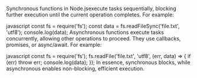 Synchronous functions in Node.jsexecute tasks sequentially, blocking further execution until the current operation completes. For example:

javascript
const fs = require('fs');
const data = fs.readFileSync('file.txt', 'utf8');
console.log(data);
Asynchronous functions execute tasks concurrently, allowing other operations to proceed. They use callbacks, promises, or async/await. For example:

javascript
const fs = require('fs');
fs.readFile('file.txt', 'utf8', (err, data) => {
    if (err) throw err;
    console.log(data);
});
In essence, synchronous blocks, while asynchronous enables non-blocking, efficient execution.